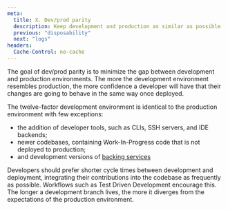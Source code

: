 ```yaml
---
meta:
  title: X. Dev/prod parity
  description: Keep development and production as similar as possible
  previous: "disposability"
  next: "logs"
headers:
  Cache-Control: no-cache
---
```


The goal of dev/prod parity is to minimize the gap between development and production environments. The more the development environment resembles production, the more confidence a developer will have that their changes are going to behave in the same way once deployed.

The twelve-factor development environment is identical to the production environment with few exceptions:

- the addition of developer tools, such as CLIs, SSH servers, and IDE backends;
- newer codebases, containing Work-In-Progress code that is not deployed to production;
- and development versions of [backing services](backing-services)

Developers should prefer shorter cycle times between development and deployment, integrating their contributions into the codebase as frequently as possible. Workflows such as Test Driven Development encourage this. The longer a development branch lives, the more it diverges from the expectations of the production environment.
